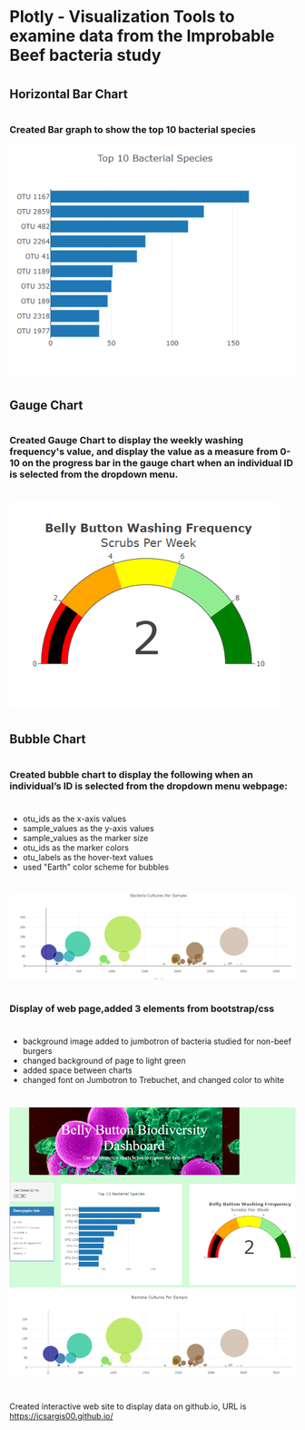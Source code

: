 # Plotly - Visualization Tools to examine data from the Improbable Beef bacteria study
#
## Horizontal Bar Chart
#
### Created Bar graph to show the top 10 bacterial species
![bar chart](https://github.com/jcsargis00/plotlydiploy/blob/main/images/bar.PNG)
#
## Gauge Chart
#
### Created Gauge Chart to display the weekly washing frequency's value, and display the value as a measure from 0-10 on the progress bar in the gauge chart when an individual ID is selected from the dropdown menu.
#
![gauge chart](https://github.com/jcsargis00/plotlydiploy/blob/main/images/gauge.PNG)
#
## Bubble Chart
#
### Created bubble chart to display the following when an individual’s ID is selected from the dropdown menu webpage:
#
* otu_ids as the x-axis values
* sample_values as the y-axis values
* sample_values as the marker size
* otu_ids as the marker colors
* otu_labels as the hover-text values
* used "Earth" color scheme for bubbles
#
![bubble chart](https://github.com/jcsargis00/plotlydiploy/blob/main/images/bubbles.PNG)
#
### Display of web page,added 3 elements from bootstrap/css
#
* background image added to jumbotron of bacteria studied for non-beef burgers
* changed background of page to light green
* added space between charts
* changed font on Jumbotron to Trebuchet, and changed color to white
#
![whole page](https://github.com/jcsargis00/plotlydiploy/blob/main/images/page.PNG)
#
Created interactive web site to display data on github.io, URL is https://jcsargis00.github.io/